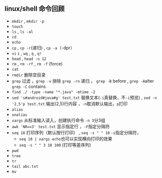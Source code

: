 ## linux/shell 命令回顾

* `mkdir` , `mkdir -p`
* `touch`
* `ls` , `ls -al`
* `cd`
* `echo`
* `cp` , `cp -r`(递归) , `cp -a`（-dpr）
* `vi` `i` , `wq` , `q` , `q!`
* `head` , `head -n 12`
* `rm` , `rm -rf` , `rm -f` (force)
* `cat`
* `rmdir` 删除空目录
* `grep` 过滤 ，`grep -v` 排除 `grep -rn` 递归 ， `grep -B` before , `grep -A`alter `grep -C` contains
* `find ./ -type -name "*.java" -mtime -2`
* `sed 's#android#java#g' test.txt` 替换文本(`-i`真替换，不`-i`预览) , `sed -n '2,5'p test.txt` 输出(2,5)行内容 ，`-n`取消默认输出，`p`打印
* `alias` 
* `unalias`
* `xargs` 从标准输入读入，创建执行命令 `-n 3`分3组
* `awk 'NR==3' test.txt` 显示指定行 ，`-F`指定分隔符
* `seq 10` 打印序列（默认按行打印） , `seq -s " " 10` `-s`指定分隔符，
	* `seq 10 | xargs echo`也可以实现横向打印的效果 
	* `seq -s " " 3 10 100` (打印等差序列)	
* `pwd`
* `tree`
* `tr` 
* `tail abc.txt`
* `mv`
